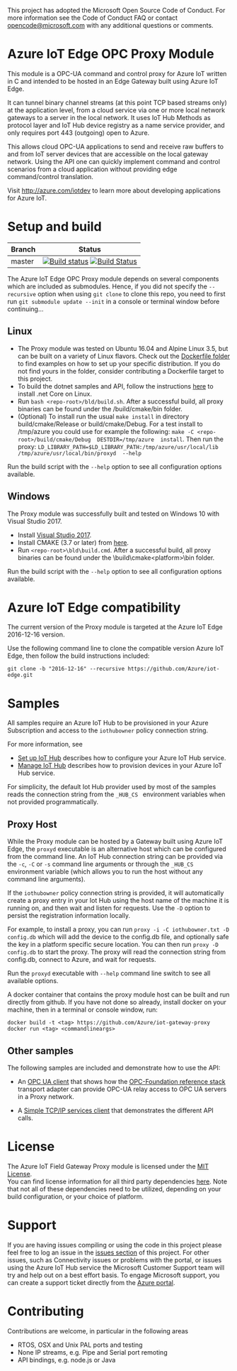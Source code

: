 This project has adopted the Microsoft Open Source Code of Conduct. For more information see the Code of Conduct FAQ or contact opencode@microsoft.com with any additional questions or comments.

# Azure IoT Edge OPC Proxy Module

This module is a OPC-UA command and control proxy for Azure IoT written in C and intended to be hosted in an Edge Gateway built using Azure IoT Edge.

It can tunnel binary channel streams (at this point TCP based streams only) at the application level, from a cloud service via one or more local
network gateways to a server in the local network.  It uses IoT Hub Methods as protocol layer and IoT Hub device registry as a name 
service provider, and only requires port 443 (outgoing) open to Azure.

This allows cloud OPC-UA applications to send and receive raw buffers to and from IoT server devices that are accessible on the local
gateway network.  Using the API one can quickly implement command and control scenarios from a cloud application 
without providing edge command/control translation.   

Visit http://azure.com/iotdev to learn more about developing applications for Azure IoT.

# Setup and build

|Branch|Status|
|------|-------------|
|master|[![Build status](https://ci.appveyor.com/api/projects/status/do87bhdyyykf6sbj/branch/master?svg=true)](https://ci.appveyor.com/project/marcschier/iot-edge-opc-proxy/branch/master) [![Build Status](https://travis-ci.org/Azure/iot-edge-opc-proxy.svg?branch=master)](https://travis-ci.org/Azure/iot-edge-opc-proxy)|

The Azure IoT Edge OPC Proxy module depends on several components which are included as submodules. Hence, if you did
not specify the ```--recursive``` option when using ```git clone``` to clone this repo, you need to first run 
```git submodule update --init``` in a console or terminal window before continuing...

## Linux
- The Proxy module was tested on Ubuntu 16.04 and Alpine Linux 3.5, but can be built on a variety of Linux flavors. Check out 
the [Dockerfile folder](/bld/docker) to find examples 
on how to set up your specific distribution.  If you do not find yours in the folder, consider contributing a Dockerfile 
target to this project.
- To build the dotnet samples and API, follow the instructions [here](https://www.microsoft.com/net/core#linuxubuntu) to 
install .net Core on Linux.
- Run ```bash <repo-root>/bld/build.sh```.  After a successful build, all proxy binaries can be found under the 
/build/cmake/bin folder.
- (Optional) To install run the usual ```make install``` in directory build/cmake/Release or build/cmake/Debug. For a test 
install to /tmp/azure you could use for example the following: ```make -C <repo-root>/build/cmake/Debug  DESTDIR=/tmp/azure 
install```. Then run the proxy: ```LD_LIBRARY_PATH=$LD_LIBRARY_PATH:/tmp/azure/usr/local/lib /tmp/azure/usr/local/bin/proxyd 
--help```

Run the build script with the ```--help``` option to see all configuration options available.

## Windows
The Proxy module was successfully built and tested on Windows 10 with Visual Studio 2017.
- Install [Visual Studio 2017](https://www.visualstudio.com/downloads/).
- Install CMAKE (3.7 or later) from [here](https://cmake.org/).  
- Run ```<repo-root>\bld\build.cmd```.  After a successful build, all proxy binaries can be found under the 
\build\cmake\<platform>\bin folder.

Run the build script with the ```--help``` option to see all configuration options available.

# Azure IoT Edge compatibility
The current version of the Proxy module is targeted at the Azure IoT Edge 2016-12-16 version.

Use the following command line to clone the compatible version Azure IoT Edge, then follow the build instructions included:
```
git clone -b "2016-12-16" --recursive https://github.com/Azure/iot-edge.git
```
# Samples

All samples require an Azure IoT Hub to be provisioned in your Azure Subscription and access to the ```iothubowner``` 
policy connection string.

For more information, see

- [Set up IoT Hub](https://github.com/Azure/azure-iot-device-ecosystem/blob/master/setup_iothub.md) describes how to 
configure your Azure IoT Hub service.
- [Manage IoT Hub](https://github.com/Azure/azure-iot-device-ecosystem/blob/master/manage_iot_hub.md) describes how to 
provision devices in your Azure IoT Hub service.

For simplicity, the default Iot Hub provider used by most of the samples reads the connection string from the  ```_HUB_CS ``` environment variables when not provided programmatically.  

## Proxy Host 

While the Proxy module can be hosted by a Gateway built using Azure IoT Edge, the ```proxyd``` executable is an 
alternative host which can be configured from the command line.  An IoT Hub connection string can be provided via the 
```-c```, ```-C``` or ```-s``` command line arguments or through the ```_HUB_CS ``` environment variable (which allows you 
to run the host without any command line arguments).   

If the ```iothubowner``` policy connection string is provided, it will automatically create a proxy entry in your Iot Hub using 
the host name of the machine it is running on, and then wait and listen for requests.  Use the ```-D``` option to persist the
registration information locally.  

For example, to install a proxy, you can run ```proxy -i -C iothubowner.txt -D config.db``` which will add the device to the 
config.db file, and optionally safe the key in a platform specific secure location.  You can then run ```proxy -D config.db``` 
to start the proxy.  The proxy will read the connection string from config.db, connect to Azure, and wait for requests.

Run the ```proxyd``` executable with ```--help``` command line switch to see all available options. 

A docker container that contains the proxy module host can be built and run directly from github.  If you have not done 
so already, install docker on your machine, then in a terminal or console window, run:

```
docker build -t <tag> https://github.com/Azure/iot-gateway-proxy
docker run <tag> <commandlineargs>
```

## Other samples

The following samples are included and demonstrate how to use the API:

- An [OPC UA client](/api/csharp/samples/opc-ua/readme.md) that shows how the [OPC-Foundation reference stack](https://github.com/OPCFoundation/UA-.NETStandardLibrary) transport adapter can provide
OPC-UA relay access to OPC UA servers in a Proxy network.  

- A [Simple TCP/IP services client](/api/csharp/samples/simple/readme.md) that demonstrates the different API calls.

# License

The Azure IoT Field Gateway Proxy module is licensed under the [MIT License](https://github.com/Azure/iot-gateway-proxy/blob/master/LICENSE).  
You can find license information for all third party dependencies [here](https://github.com/Azure/iot-gateway-proxy/blob/master/thirdpartynotice.txt). 
Note that not all of these dependencies need to be utilized, depending on your build configuration, or your choice of platform.

# Support

If you are having issues compiling or using the code in this project please feel free to log an issue in the [issues section](https://github.com/Azure/iot-gateway-proxy/issues) of this project.
For other issues, such as Connectivity issues or problems with the portal, or issues using the Azure IoT Hub service the Microsoft Customer Support team will try and help out on a best effort basis.
To engage Microsoft support, you can create a support ticket directly from the [Azure portal](https://ms.portal.azure.com/#blade/Microsoft_Azure_Support/HelpAndSupportBlade).

# Contributing

Contributions are welcome, in particular in the following areas 

- RTOS, OSX and Unix PAL ports and testing
- None IP streams, e.g. Pipe and Serial port remoting
- API bindings, e.g. node.js or Java

